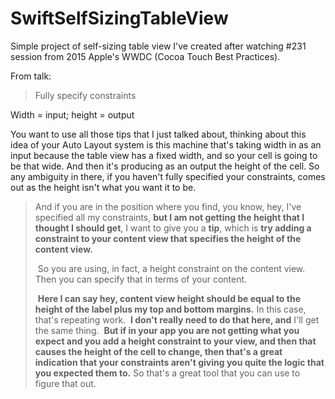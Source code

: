 # SwiftSelfSizingTableView

Simple project of self-sizing table view I've created after watching #231 session from 2015 Apple's WWDC (Cocoa Touch Best Practices).

From talk:

> Fully specify constraints
> 
Width = input; height = output
>
You want to use all those tips that I just talked about, thinking about this idea of your Auto Layout system is this machine that's taking width in as an input because the table view has a fixed width, and so your cell is going to be that wide. And then it's producing as an output the height of the cell. So any ambiguity in there, if you haven't fully specified your constraints, comes out as the height isn't what you want it to be.

> And if you are in the position where you find, you know, hey, I've specified all my constraints, **but I am not getting the height that I thought I should get**, I want to give you a **tip**, which is **try adding a constraint to your content view that specifies the height of the content view.** 
> 
>  So you are using, in fact, a height constraint on the content view. Then you can specify that in terms of your content.
>
> **Here I can say hey, content view height should be equal to the height of the label plus my top and bottom margins.** In this case, that's repeating work.  **I don't really need to do that here, and** I'll get the same thing.  **But if in your app you are not getting what you expect and you add a height constraint to your view, and then that causes the height of the cell to change, then that's a great indication that your constraints aren't giving you quite the logic that you expected them to.** So that's a great tool that you can use to figure that out.
